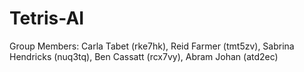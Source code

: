# Tetris-AI

Group Members: Carla Tabet (rke7hk), Reid Farmer (tmt5zv), Sabrina Hendricks (nuq3tq), Ben Cassatt (rcx7vy), Abram Johan (atd2ec)

